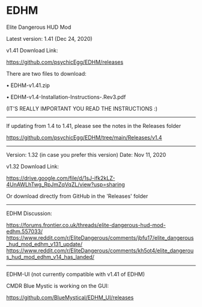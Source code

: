 # EDHM
Elite Dangerous HUD Mod

Latest version: 1.41 (Dec 24, 2020)

v1.41 Download Link:

https://github.com/psychicEgg/EDHM/releases

There are two files to download:

• EDHM-v1.41.zip

• EDHM-v1.4-Installation-Instructions-.Rev3.pdf

(IT'S REALLY IMPORTANT YOU READ THE INSTRUCTIONS :)

-------------------------------------------------------------------------
If updating from 1.4 to 1.41, please see the notes in the Releases folder

https://github.com/psychicEgg/EDHM/tree/main/Releases/v1.4

-------------------------------------------------------------------------
Version: 1.32 (in case you prefer this version)
Date: Nov 11, 2020

v1.32 Download Link:

https://drive.google.com/file/d/1sJ-ifk2kLZ-4UnAWLhTwg_RpJmZqVqZL/view?usp=sharing

Or download directly from GitHub in the 'Releases' folder

-------------------------------------------------------------------------
EDHM Discussion:

https://forums.frontier.co.uk/threads/elite-dangerous-hud-mod-edhm.557033/
https://www.reddit.com/r/EliteDangerous/comments/jbfu17/elite_dangerous_hud_mod_edhm_v131_update/
https://www.reddit.com/r/EliteDangerous/comments/kh5ot4/elite_dangerous_hud_mod_edhm_v14_has_landed/


-------------------------------------------------------------------------
EDHM-UI (not currently compatible with v1.41 of EDHM)

CMDR Blue Mystic is working on the GUI:

https://github.com/BlueMystical/EDHM_UI/releases
